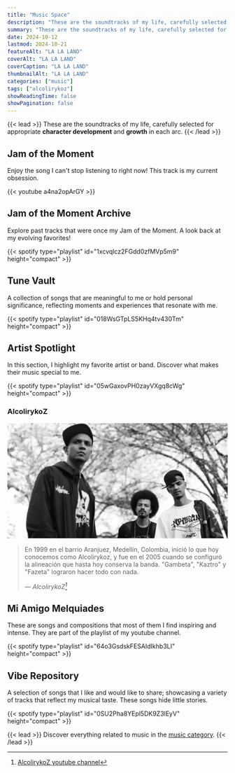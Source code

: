 ```yaml
---
title: "Music Space"
description: "These are the soundtracks of my life, carefully selected for appropriate character development and growth in each arc."
summary: "These are the soundtracks of my life, carefully selected for appropriate character development and growth in each arc."
date: 2024-10-12
lastmod: 2024-10-21
featureAlt: "LA LA LAND"
coverAlt: "LA LA LAND"
coverCaption: "LA LA LAND"
thumbnailAlt: "LA LA LAND"
categories: ["music"]
tags: ["alcolirykoz"]
showReadingTime: false
showPagination: false
---
```

{{< lead >}}
These are the soundtracks of my life, carefully selected for appropriate **character development** and **growth** in each arc.
{{< /lead >}}

## Jam of the Moment
Enjoy the song I can't stop listening to right now! This track is my current obsession.

{{< youtube a4na2opArGY >}}

## Jam of the Moment Archive
Explore past tracks that were once my Jam of the Moment. A look back at my evolving favorites!

{{< spotify type="playlist" id="1xcvqlcz2FGdd0zfMVp5m9" height="compact" >}}

## Tune Vault
A collection of songs that are meaningful to me or hold personal significance, reflecting moments and experiences that resonate with me.

{{< spotify type="playlist" id="018WsGTpLS5KHq4tv430Tm" height="compact" >}}

## Artist Spotlight
In this section, I highlight my favorite artist or band. Discover what makes their music special to me.

{{< spotify type="playlist" id="05wGaxovPH0zayVXgq8cWg" height="compact" >}}

### AlcolirykoZ

![](img/AlcolirykoZ.jpg "AlcolirykoZ de la A a la Z")

> En 1999 en el barrio Aranjuez, Medellín, Colombia, inició lo que hoy conocemos como Alcolirykoz, y fue en el 2005 cuando se configuró la alineación que hasta hoy conserva la banda. "Gambeta", "Kaztro" y "Fazeta" lograron hacer todo con nada.
> 
> — <cite>AlcolirykoZ[^1]</cite>

[^1]: [AlcolirykoZ youtube channel](https://www.youtube.com/channel/UCMYPtnaZAFHETOknwvqw2qQ)

## Mi Amigo Melquiades
These are songs and compositions that most of them I find inspiring and intense. They are part of the playlist of my youtube channel.

{{< spotify type="playlist" id="64o3GsdskFESAIdIkhb3LI" height="compact" >}}

## Vibe Repository
A selection of songs that I like and would like to share; showcasing a variety of tracks that reflect my musical taste. These songs hide little stories.

{{< spotify type="playlist" id="0SU2Pha8YEpl5DK9Z3lEyV" height="compact" >}}

{{< lead >}}
Discover everything related to music in the [music category](/categories/music/).
{{< /lead >}}